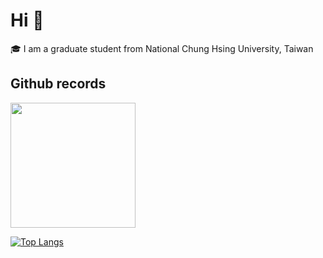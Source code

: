 # Hi 👋
🎓 I am a graduate student from National Chung Hsing University, Taiwan


## Github records
<div align=left>
<img height="200em" src="https://github-readme-stats.vercel.app/api?username=josephhou626&show_icons=true&icon_color=CE1D2D&text_color=718096&bg_color=ffffff&hide_title=true" />
</div> 


[![Top Langs](https://github-readme-stats.vercel.app/api/top-langs/?username=josephhou626&layout=compact)](https://github.com/anuraghazra/github-readme-stats)

